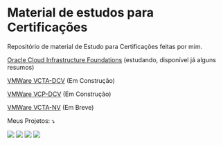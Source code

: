 # Material de estudos para Certificações
Repositório de material de Estudo para Certificações feitas por mim.

[Oracle Cloud Infrastructure Foundations](https://github.com/weslleycsil/estudos-certificacoes/tree/main/oracle/OCI%20Foundations) (estudando, disponível já alguns resumos)

[VMWare VCTA-DCV](https://github.com/weslleycsil/estudos-certificacoes/tree/main/vmware/vcta-dcv) (Em Construção)

[VMWare VCP-DCV](https://github.com/weslleycsil/estudos-certificacoes/tree/main/vmware/vcp-dcv) (Em Construção)

[VMWare VCTA-NV](#) (Em Breve)

Meus Projetos: ⤵️
</p>

<p align="left">
  <a href="https://infra.expert" alt="Blog">
  <img src="https://img.shields.io/static/v1?label=Blog&message=Infra%20Antenada&color=232634&style=for-the-badge&logo=ghost&link=https://infra.expert"/></a>

  <a href="https://instagram.com/infraantenada" alt="Instagram">
  <img src="https://img.shields.io/badge/@infraantenada-E4405F?style=for-the-badge&logo=instagram&logoColor=white&link=https://instagram.com/infraantenada"/></a>

  <a href="https://facebook.com/infraantenada" alt="Facebook">
  <img src="https://img.shields.io/badge/infraantenada-1877F2?style=for-the-badge&logo=facebook&logoColor=white&link=https://facebook.com/infraantenada"/></a>
  
  <a href="https://youtube.com/infraantenada" alt="Youtube">
  <img src="https://img.shields.io/badge/infraantenada%20-%23FF0000.svg?&style=for-the-badge&logo=YouTube&logoColor=white&link=https://youtube.com/infraantenada"/>
</p>
